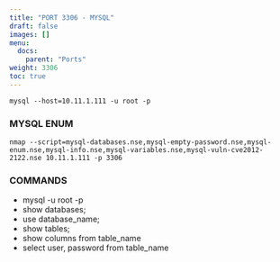 ```yaml
---
title: "PORT 3306 - MYSQL"
draft: false
images: []
menu:
  docs:
    parent: "Ports"
weight: 3306
toc: true
---
```

```
mysql --host=10.11.1.111 -u root -p
```
### MYSQL ENUM
```
nmap --script=mysql-databases.nse,mysql-empty-password.nse,mysql-enum.nse,mysql-info.nse,mysql-variables.nse,mysql-vuln-cve2012-2122.nse 10.11.1.111 -p 3306
```
### COMMANDS
* mysql -u root -p
* show databases;
* use database_name;
* show tables;
* show columns from table_name
* select user, password from table_name